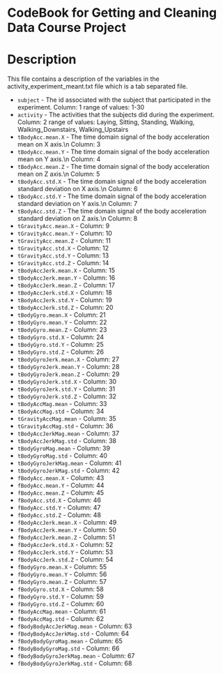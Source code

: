 CodeBook for Getting and Cleaning Data Course Project
======================================

Description
======================================
This file contains a description of the variables in the activity_experiment_meant.txt file which is a tab separated file.

* `subject` - The id associated with the subject that participated in the experiment.
  Column: 1
  range of values: 1-30
* `activity` - The activities that the subjects did during the experiment.
  Column: 2
  range of values: Laying, Sitting, Standing, Walking, Walking_Downstairs, Walking_Upstairs
* `tBodyAcc.mean.X` - The time domain signal of the body acceleration mean on X axis.\n
Column: 3
* `tBodyAcc.mean.Y` - The time domain signal of the body acceleration mean on Y axis.\n
Column: 4
* `tBodyAcc.mean.Z` - The time domain signal of the body acceleration mean on Z axis.\n
Column: 5
* `tBodyAcc.std.X` - The time domain signal of the body acceleration standard deviation on X axis.\n
Column: 6
* `tBodyAcc.std.Y` - The time domain signal of the body acceleration standard deviation on Y axis.\n
Column: 7
* `tBodyAcc.std.Z` - The time domain signal of the body acceleration standard deviation on Z axis.\n
Column: 8
* `tGravityAcc.mean.X` - 
Column: 9
* `tGravityAcc.mean.Y` - 
Column: 10
* `tGravityAcc.mean.Z` - 
Column: 11
* `tGravityAcc.std.X` - 
Column: 12
* `tGravityAcc.std.Y` - 
Column: 13
* `tGravityAcc.std.Z` - 
Column: 14
* `tBodyAccJerk.mean.X` - 
Column: 15
* `tBodyAccJerk.mean.Y` - 
Column: 16
* `tBodyAccJerk.mean.Z` - 
Column: 17
* `tBodyAccJerk.std.X` - 
Column: 18
* `tBodyAccJerk.std.Y` - 
Column: 19
* `tBodyAccJerk.std.Z` - 
Column: 20
* `tBodyGyro.mean.X` - 
Column: 21
* `tBodyGyro.mean.Y` - 
Column: 22
* `tBodyGyro.mean.Z` - 
Column: 23
* `tBodyGyro.std.X` - 
Column: 24
* `tBodyGyro.std.Y` - 
Column: 25
* `tBodyGyro.std.Z` - 
Column: 26
* `tBodyGyroJerk.mean.X` - 
Column: 27
* `tBodyGyroJerk.mean.Y` - 
Column: 28
* `tBodyGyroJerk.mean.Z` - 
Column: 29
* `tBodyGyroJerk.std.X` - 
Column: 30
* `tBodyGyroJerk.std.Y` - 
Column: 31
* `tBodyGyroJerk.std.Z` - 
Column: 32
* `tBodyAccMag.mean` - 
Column: 33
* `tBodyAccMag.std` - 
Column: 34
* `tGravityAccMag.mean` - 
Column: 35
* `tGravityAccMag.std` - 
Column: 36
* `tBodyAccJerkMag.mean` - 
Column: 37
* `tBodyAccJerkMag.std` - 
Column: 38
* `tBodyGyroMag.mean` - 
Column: 39
* `tBodyGyroMag.std` - 
Column: 40
* `tBodyGyroJerkMag.mean` - 
Column: 41
* `tBodyGyroJerkMag.std` - 
Column: 42
* `fBodyAcc.mean.X` - 
Column: 43
* `fBodyAcc.mean.Y` - 
Column: 44
* `fBodyAcc.mean.Z` - 
Column: 45
* `fBodyAcc.std.X` - 
Column: 46
* `fBodyAcc.std.Y` - 
Column: 47
* `fBodyAcc.std.Z` - 
Column: 48
* `fBodyAccJerk.mean.X` - 
Column: 49
* `fBodyAccJerk.mean.Y` - 
Column: 50
* `fBodyAccJerk.mean.Z` - 
Column: 51
* `fBodyAccJerk.std.X` - 
Column: 52
* `fBodyAccJerk.std.Y` - 
Column: 53
* `fBodyAccJerk.std.Z` - 
Column: 54
* `fBodyGyro.mean.X` - 
Column: 55
* `fBodyGyro.mean.Y` - 
Column: 56
* `fBodyGyro.mean.Z` - 
Column: 57
* `fBodyGyro.std.X` - 
Column: 58
* `fBodyGyro.std.Y` - 
Column: 59
* `fBodyGyro.std.Z` - 
Column: 60
* `fBodyAccMag.mean` - 
Column: 61
* `fBodyAccMag.std` - 
Column: 62
* `fBodyBodyAccJerkMag.mean` - 
Column: 63
* `fBodyBodyAccJerkMag.std` - 
Column: 64
* `fBodyBodyGyroMag.mean` - 
Column: 65
* `fBodyBodyGyroMag.std` - 
Column: 66
* `fBodyBodyGyroJerkMag.mean` - 
Column: 67
* `fBodyBodyGyroJerkMag.std` - 
Column: 68
